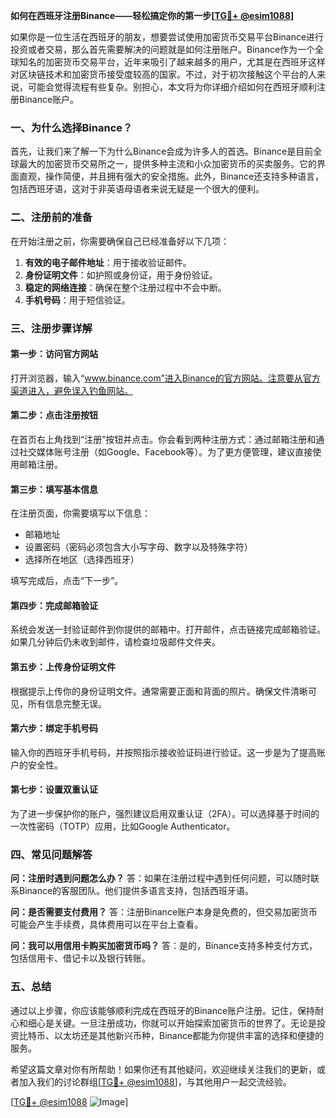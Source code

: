 **如何在西班牙注册Binance——轻松搞定你的第一步[[TG💪+ @esim1088](https://t.me/s/esim1088)]**

如果你是一位生活在西班牙的朋友，想要尝试使用加密货币交易平台Binance进行投资或者交易，那么首先需要解决的问题就是如何注册账户。Binance作为一个全球知名的加密货币交易平台，近年来吸引了越来越多的用户，尤其是在西班牙这样对区块链技术和加密货币接受度较高的国家。不过，对于初次接触这个平台的人来说，可能会觉得流程有些复杂。别担心，本文将为你详细介绍如何在西班牙顺利注册Binance账户。

### 一、为什么选择Binance？

首先，让我们来了解一下为什么Binance会成为许多人的首选。Binance是目前全球最大的加密货币交易所之一，提供多种主流和小众加密货币的买卖服务。它的界面直观，操作简便，并且拥有强大的安全措施。此外，Binance还支持多种语言，包括西班牙语，这对于非英语母语者来说无疑是一个很大的便利。

### 二、注册前的准备

在开始注册之前，你需要确保自己已经准备好以下几项：

1. **有效的电子邮件地址**：用于接收验证邮件。
2. **身份证明文件**：如护照或身份证，用于身份验证。
3. **稳定的网络连接**：确保在整个注册过程中不会中断。
4. **手机号码**：用于短信验证。

### 三、注册步骤详解

#### 第一步：访问官方网站

打开浏览器，输入“www.binance.com”进入Binance的官方网站。注意要从官方渠道进入，避免误入钓鱼网站。

#### 第二步：点击注册按钮

在首页右上角找到“注册”按钮并点击。你会看到两种注册方式：通过邮箱注册和通过社交媒体账号注册（如Google、Facebook等）。为了更方便管理，建议直接使用邮箱注册。

#### 第三步：填写基本信息

在注册页面，你需要填写以下信息：
- 邮箱地址
- 设置密码（密码必须包含大小写字母、数字以及特殊字符）
- 选择所在地区（选择西班牙）

填写完成后，点击“下一步”。

#### 第四步：完成邮箱验证

系统会发送一封验证邮件到你提供的邮箱中。打开邮件，点击链接完成邮箱验证。如果几分钟后仍未收到邮件，请检查垃圾邮件文件夹。

#### 第五步：上传身份证明文件

根据提示上传你的身份证明文件。通常需要正面和背面的照片。确保文件清晰可见，所有信息完整无误。

#### 第六步：绑定手机号码

输入你的西班牙手机号码，并按照指示接收验证码进行验证。这一步是为了提高账户的安全性。

#### 第七步：设置双重认证

为了进一步保护你的账户，强烈建议启用双重认证（2FA）。可以选择基于时间的一次性密码（TOTP）应用，比如Google Authenticator。

### 四、常见问题解答

**问：注册时遇到问题怎么办？**
答：如果在注册过程中遇到任何问题，可以随时联系Binance的客服团队。他们提供多语言支持，包括西班牙语。

**问：是否需要支付费用？**
答：注册Binance账户本身是免费的，但交易加密货币可能会产生手续费，具体费用可以在平台上查看。

**问：我可以用信用卡购买加密货币吗？**
答：是的，Binance支持多种支付方式，包括信用卡、借记卡以及银行转账。

### 五、总结

通过以上步骤，你应该能够顺利完成在西班牙的Binance账户注册。记住，保持耐心和细心是关键。一旦注册成功，你就可以开始探索加密货币的世界了。无论是投资比特币、以太坊还是其他新兴币种，Binance都能为你提供丰富的选择和便捷的服务。

希望这篇文章对你有所帮助！如果你还有其他疑问，欢迎继续关注我们的更新，或者加入我们的讨论群组[[TG💪+ @esim1088](https://t.me/s/esim1088)]，与其他用户一起交流经验。

[[TG💪+ @esim1088](https://t.me/s/esim1088) ![Image](https://i.postimg.cc/4NQfJmqS/Snipaste-2025-05-13-00-14-12.png)]
